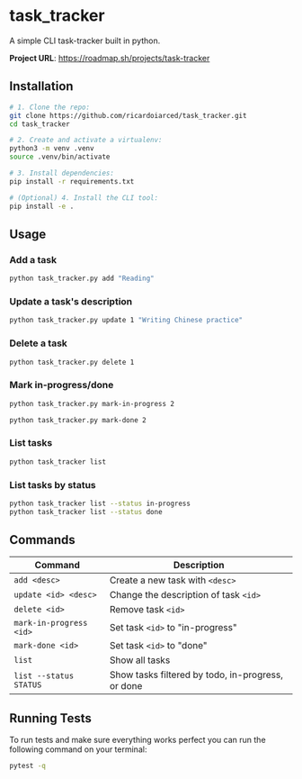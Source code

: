 # task_tracker

A simple CLI task-tracker built in python.

**Project URL**: https://roadmap.sh/projects/task-tracker

## Installation

```bash
# 1. Clone the repo:
git clone https://github.com/ricardoiarced/task_tracker.git
cd task_tracker

# 2. Create and activate a virtualenv:
python3 -m venv .venv
source .venv/bin/activate

# 3. Install dependencies:
pip install -r requirements.txt

# (Optional) 4. Install the CLI tool:
pip install -e .
```

## Usage

### Add a task

```bash
python task_tracker.py add "Reading"
```

### Update a task's description

```bash
python task_tracker.py update 1 "Writing Chinese practice"
```

### Delete a task

```bash
python task_tracker.py delete 1
```

### Mark in-progress/done

```bash
python task_tracker.py mark-in-progress 2

python task_tracker.py mark-done 2
```

### List tasks

```bash
python task_tracker list
```

### List tasks by status

```bash
python task_tracker list --status in-progress
python task_tracker list --status done
```
## Commands

| Command | Description |
|---------|-------------|
| `add <desc>` | Create a new task with `<desc>` |
| `update <id> <desc>` | Change the description of task `<id>` |
| `delete <id>` | Remove task `<id>` |
| `mark-in-progress <id>` | Set task `<id>` to "in-progress" |
| `mark-done <id>` | Set task `<id>` to "done" |
| `list` | Show all tasks |
| `list --status STATUS` | Show tasks filtered by todo, in-progress, or done |

## Running Tests

To run tests and make sure everything works perfect you can run the following command on your terminal:

```bash
pytest -q
```